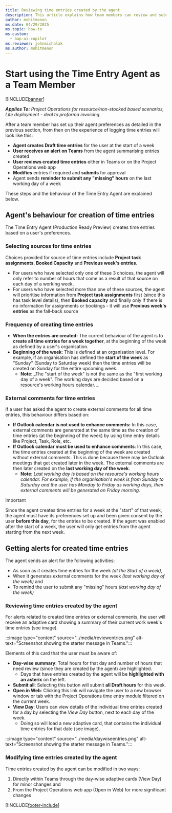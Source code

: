 ```yaml
---
title: Reviewing time entries created by the agent
description: This article explains how team members can review and submit time entries created by the agent.
author: mohitmenon
ms.date: 04/29/2025
ms.topic: how-to
ms.custom: 
  - bap-ai-copilot 
ms.reviewer: johnmichalak
ms.author: mohitmenon
---
```


# Start using the Time Entry Agent as a Team Member

[!INCLUDE[banner](../includes/banner.md)]

_**Applies To:** Project Operations for resource/non-stocked based scenarios, Lite deployment - deal to proforma invoicing._

After a team member has set up their agent preferences as detailed in the previous section, from then on the experience of logging time entries will look like this:
- **Agent creates Draft time entries** for the user at the start of a week
- **User receives an alert on Teams** from the agent summarising entries created
- **User reviews created time entries** either in Teams or on the Project Operations web app
- **Modifies** entries if required and **submits** for approval
- Agent sends **reminder to submit any "missing" hours** on the last working day of a week

These steps and the behaviour of the Time Entry Agent are explained below.

## Agent's behaviour for creation of time entries

The Time Entry Agent (Production Ready Preview) creates time entries based on a user's preferences. 

### Selecting sources for time entries

Choices provided for source of time entries include **Project task assignments**, **Booked Capacity** and **Previous week's entries**. 
- For users who have selected only one of these 3 choices, the agent will only refer to number of hours that come as a result of that source on each day of a working week.
- For users who have selected more than one of these sources, the agent will prioritise information from **Project task assignments** first (since this has task level details), then **Booked capacity** and finally only if there is no information for assignments or bookings - it will use **Previous week's entries** as the fall-back source

### Frequency of creating time entries
- **When the entries are created:** The current behaviour of the agent is to **create all time entries for a week together**, at the beginning of the week as defined by a user's organisation.
- **Beginning of the week**: This is defined at an organisation level. For example, if an organisation has defined the **start of the week** as "Sunday" (Sunday to Saturday week) then the time entries will be created on Sunday for the entire upcoming week.
  - **Note**: _The "start of the week" is not the same as the "first working day of a week". The working days are decided based on a resource's working hours calendar.  _ 

### External comments for time entries

If a user has asked the agent to create external comments for all time entries, this behaviour differs based on:
- **If Outlook calendar is not used to enhance comments:** In this case, external comments are generated at the same time as the creation of time entries (at the beginning of the week) by using time entry details like Project, Task, Role, etc.
- **If Outlook calendar must be used to enhance comments**: In this case, the time entries created at the beginning of the week are created without external comments. This is done because there may be Outlook meetings that get created later in the week. The external comments are then later created on the **last working day of the week**.
  - **Note**: _Last working day is based on the resource's working hours calendar. For example, if the organisation's week is from Sunday to Saturday and the user has Monday to Friday as working days, then external comments will be generated on Friday morning._
 
> [!IMPORTANT]
> Since the agent creates time entries for a week at the "start" of that week, the agent must have its preferences set up and been given consent by the user **before this day**, for the entries to be created. If the agent was enabled after the start of a week, the user will only get entries from the agent starting from the next week.

## Getting alerts for created time entries 

The agent sends an alert for the following activities:
- As soon as it creates time entries for the week _(at the Start of a week)_,
- When it generates external comments for the week _(last working day of the week)_ and
- To remind the user to submit any "missing" hours _(last working day of the week)_

### Reviewing time entries created by the agent

For alerts related to created time entries or external comments, the user will receive an adaptive card showing a summary of their current work week's time entries (see image).

:::image type="content" source="../media/reviewentries.png" alt-text="Screenshot showing the starter message in Teams.":::  

Elements of this card that the user must be aware of:
- **Day-wise summary**: Total hours for that day and number of hours that need review (since they are created by the agent) are highlighted.
  - Days that have entries created by the agent will be **highlighted with an asterix** on the left.
- **Submit all**: Selecting this button will submit **all Draft hours** for this week.
- **Open in Web**: Clicking this link will navigate the user to a new browser window or tab with the Project Operations time entry module filtered on the current week.
- **View Day**: Users can view details of the individual time entries created for a day by selecting the _View Day_ button, next to each day of the week.
  - Doing so will load a new adaptive card, that contains the individual time entries for that date (see image).

:::image type="content" source="../media/daywiseentries.png" alt-text="Screenshot showing the starter message in Teams.":::

### Modifying time entries created by the agent

Time entries created by the agent can be modified in two ways:
1. Directly within Teams through the day-wise adaptive cards (View Day) for minor changes and
2. From the Project Operations web app (Open in Web) for more significant changes



 [!INCLUDE[footer-include](../includes/footer-banner.md)]
